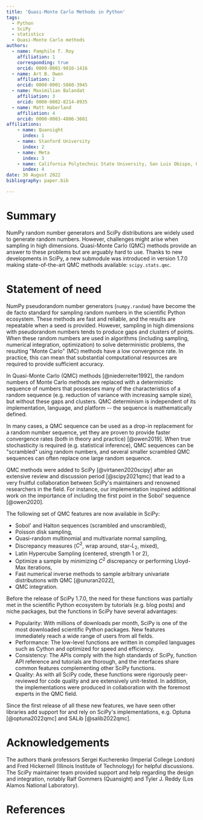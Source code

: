 ```yaml
---
title: 'Quasi-Monte Carlo Methods in Python'
tags:
  - Python
  - SciPy
  - statistics
  - Quasi-Monte Carlo methods
authors:
  - name: Pamphile T. Roy
    affiliation: 1
    corresponding: true
    orcid: 0000-0001-9816-1416
  - name: Art B. Owen
    affiliation: 2
    orcid: 0000-0001-5860-3945
  - name: Maximilian Balandat
    affiliation: 3
    orcid: 0000-0002-8214-8935
  - name: Matt Haberland
    affiliation: 4
    orcid: 0000-0003-4806-3601
affiliations:
    - name: Quansight
      index: 1
    - name: Stanford University
      index: 2
    - name: Meta
      index: 3
    - name: California Polytechnic State University, San Luis Obispo, USA
      index: 4
date: 30 August 2022
bibliography: paper.bib

---
```


# Summary

NumPy random number generators and SciPy distributions are widely used to generate
random numbers. However, challenges might arise when sampling in high
dimensions. Quasi-Monte Carlo (QMC) methods provide an answer to these
problems but are arguably hard to use. Thanks to new developments in SciPy,
a new submodule was introduced in version 1.7.0 making state-of-the-art QMC
methods available: `scipy.stats.qmc`.

# Statement of need

NumPy pseudorandom number generators (`numpy.random`) have become the de facto
standard for sampling random numbers in the scientific Python ecosystem.
These methods are fast and reliable, and the results are repeatable when a
seed is provided. However, sampling in high dimensions with pseudorandom numbers tends to produce
gaps and clusters of points. When these random numbers are used in algorithms
(including sampling, numerical integration, optimization)
to solve deterministic problems, the resulting "Monte Carlo" (MC) methods have a low
convergence rate. In practice, this can mean that substantial computational
resources are required to provide sufficient accuracy.

In Quasi-Monte Carlo (QMC) methods [@niederreiter1992], the random numbers of Monte
Carlo methods are replaced with a deterministic sequence of numbers that
possesses many of the characteristics of a random sequence
(e.g. reduction of variance with increasing sample size), but without these gaps
and clusters. QMC determinism is independent of its implementation,
language, and platform -- the sequence is mathematically defined. 

In many cases, a QMC sequence can be used as a drop-in
replacement for a random number sequence, yet they are proven to provide faster
convergence rates (both in theory and practice) [@owen2019].
When true stochasticity is required (e.g. statistical
inference), QMC sequences can be "scrambled" using random numbers, and several smaller scrambled QMC sequences can often replace one large random sequence.

QMC methods were added to SciPy [@virtanen2020scipy] after an extensive review
and discussion period [@scipy2021qmc] that lead to a very fruitful collaboration
between SciPy's maintainers and renowned researchers in the field.
For instance, our implementation inspired additional work on the importance
of including the first point in the Sobol' sequence [@owen2020].

The following set of QMC features are now available in SciPy:

- Sobol' and Halton sequences (scrambled and unscrambled),
- Poisson disk sampling,
- Quasi-random multinomial and multivariate normal sampling,
- Discrepancy measures ($C^2$, wrap around, star-$L_2$, mixed),
- Latin Hypercube Sampling (centered, strength 1 or 2),
- Optimize a sample by minimizing $C^2$ discrepancy or performing Lloyd-Max
  iterations,
- Fast numerical inverse methods to sample arbitrary univariate distributions with QMC [@unuran2022],
- QMC integration.

Before the release of SciPy 1.7.0, the need for these functions was partially
met in the scientific Python ecosystem by tutorials (e.g. blog posts)
and niche packages, but the functions in SciPy have several advantages:

- Popularity: With millions of downloads per month, SciPy is one of
  the most downloaded scientific Python packages. New features immediately
  reach a wide range of users from all fields.
- Performance: The low-level functions are written in compiled languages such
  as Cython and optimized for speed and efficiency.
- Consistency: The APIs comply with the high standards of SciPy, function API
  reference and tutorials are thorough, and the interfaces share common
  features complementing other SciPy functions.
- Quality: As with all SciPy code, these functions were rigorously
  peer-reviewed for code quality and are extensively unit-tested. In addition,
  the implementations were produced in collaboration with the foremost experts
  in the QMC field.

Since the first release of all these new features, we have seen other libraries
add support for and rely on SciPy's implementations,
e.g. Optuna [@optuna2022qmc] and SALib [@salib2022qmc].

# Acknowledgements

The authors thank professors Sergei Kucherenko (Imperial College London) and
Fred Hickernell (Illinois Institute of Technology) for helpful discussions.
The SciPy maintainer team provided support and help regarding the design and
integration, notably Ralf Gommers (Quansight) and
Tyler J. Reddy (Los Alamos National Laboratory).

# References